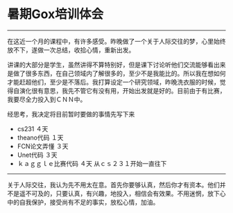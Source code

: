 # 暑期Gox培训体会
---

在这近一个月的课程中，有许多感受。昨晚做了一个关于人际交往的梦，心里始终放不下，遂做一次总结，收拾心情，重新出发。

讲课的大部分是学生，虽然讲得不算特别好，但是课下讨论听他们交流能够看出来是做了很多东西，在自己领域内了解很多的，至少不是我能比的。所以我在想如何才能赶超他们，至少是不落后。我打算设定一个研究领域，昨晚洗衣服的时候，觉得自演化很有意思，我先不管它有没有用，开始出发就是好的。目前由于有比赛，我要尽全力投入到ＣＮＮ中。

经思考，我决定将目前暂时要做的事情先写下来
- cs231 ４天
- theano代码  １天
- FCN论文弄懂 ３天
- Unet代码  ３天  
- ｋａｇｇｌｅ比赛代码  ４天
从ｃｓ２３１开始一直往下

---
关于人际交往，我认为先不用太在意。首先你要够认真，然后你才有资本。他们并不是遥不可及的，只要认真，有兴趣，地投入，相信会有效果。不用迷惘，放下心中的自我保护，接受尚有不足的事实，放松心情，加油。
